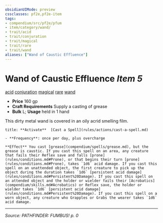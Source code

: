 ```yaml
---
obsidianUIMode: preview
cssclasses: pf2e,pf2e-item
tags:
- compendium/src/pf2e/pfum
- item/category/wand/
- trait/acid
- trait/conjuration
- trait/magical
- trait/rare
- trait/wand
aliases: ["Wand of Caustic Effluence"]
---
```

# Wand of Caustic Effluence *Item 5*  
[acid](rules/traits/acid.md "Acid Energy & Element Trait")  [conjuration](rules/traits/conjuration.md "Conjuration School Trait")  [magical](rules/traits/magical.md "Magical Item Trait")  [rare](rules/traits/rare.md "Rare Rarity Trait")  [wand](rules/traits/wand.md "Wand Item Trait")  

- **Price** 160 gp
- **Craft Requirements** Supply a casting of grease
- **Bulk** L; **Usage** held in 1 hand

This dirty metal wand is covered in an oily acrid smelling film.

```ad-embed-ability
title: **Activate**  [Cast a Spell](rules/actions/cast-a-spell.md)

- **Frequency**: once per day, plus overcharge

**Effect** You cast [grease](compendium/spells/grease.md), but the grease is caustic. If you cast this spell on an area, any creature that fails their Reflex save and falls [prone](rules/conditions.md#Prone), or that begins their turn [prone](rules/conditions.md#Prone), takes `1d6` acid damage. If you cast this spell on an unattended object, the first creature to pick up the object during the duration takes `1d6` [persistent acid damage](rules/conditions.md#Persistent%20Damage). If you cast this spell on an attended object and the holder or wielder fails their [Acrobatics](compendium/skills.md#Acrobatics) or Reflex save, the holder or wielder takes `1d6` [persistent acid damage](rules/conditions.md#Persistent%20Damage). If you cast this spell on a worn object, any creature who Grapples or Grabs the wearer takes `1d6` acid damage.
```


---
*Source: PATHFINDER: FUMBUS! p. 0*